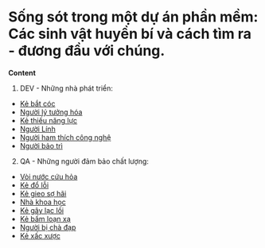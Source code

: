 # Sống sót trong một dự án phần mềm: Các sinh vật huyền bí và cách tìm ra - đương đầu với chúng.

**Content**

1. DEV - Những nhà phát triển:
  * [Kẻ bắt cóc](/DEV_ke_bat_coc)
  * [Người lý tưởng hóa](/DEV_nguoi_ly_tuong_hoa)
  * [Kẻ thiếu năng lực](/DEV_ke_thieu_nang_luc)
  * [Người Lính](/DEV_nguoi_linh)
  * [Người ham thích công nghệ](/DEV_nguoi_ham_thich_cong_nghe)
  * [Người bảo trì](/DEV_nguoi_bao_tri) 

2. QA - Những người đảm bảo chất lượng:
  * [Vòi nước cứu hỏa](/QA_voi_phun_nuoc)
  * [Kẻ đổ lỗi](/QA_ke_do_loi)
  * [Kẻ gieo sợ hãi](/QA_ke_gieo_so_hai)
  * [Nhà khoa học](/QA_nha_khoa_hoc)
  * [Kẻ gây lạc lối](/QA_ke_gay_lac_loi)
  * [Kẻ bấm loạn xạ](/QA_ke_bam_loan_xa)
  * [Người bị chà đạp](/QA_nguoi_bi_cha_dap)
  * [Kẻ xấc xược](/QA_ke_xac_xuoc)

  